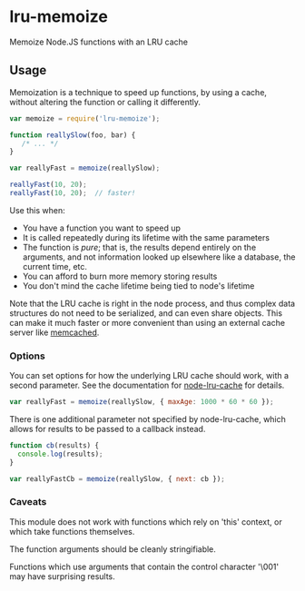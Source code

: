 # lru-memoize

Memoize Node.JS functions with an LRU cache

## Usage

Memoization is a technique to speed up functions, by using a cache, without altering the function or calling it 
differently.

```javascript
var memoize = require('lru-memoize');

function reallySlow(foo, bar) {
   /* ... */
}

var reallyFast = memoize(reallySlow);

reallyFast(10, 20);
reallyFast(10, 20);  // faster!

```

Use this when:
- You have a function you want to speed up
- It is called repeatedly during its lifetime with the same parameters
- The function is *pure*; that is, the results depend entirely on the arguments, and not information looked up elsewhere like a database, the current time, etc.
- You can afford to burn more memory storing results
- You don't mind the cache lifetime being tied to node's lifetime

Note that the LRU cache is right in the node process, and thus complex data structures do not need to be serialized, and can even share objects. This can make it much faster or
more convenient than using an external cache server like [memcached][2].

### Options

You can set options for how the underlying LRU cache should work, with a second parameter. See the documentation for [node-lru-cache][1]
for details.

```javascript
var reallyFast = memoize(reallySlow, { maxAge: 1000 * 60 * 60 });
```

There is one additional parameter not specified by node-lru-cache, which allows for results to be passed to a callback instead.

```javascript
function cb(results) {
  console.log(results);
}

var reallyFastCb = memoize(reallySlow, { next: cb });
```

### Caveats

This module does not work with functions which rely on 'this' context, or which take functions themselves.

The function arguments should be cleanly stringifiable.

Functions which use arguments that contain the control character '\001' may have surprising results.

[1]: https://github.com/isaacs/node-lru-cache/
[2]: http://memcached.org/
